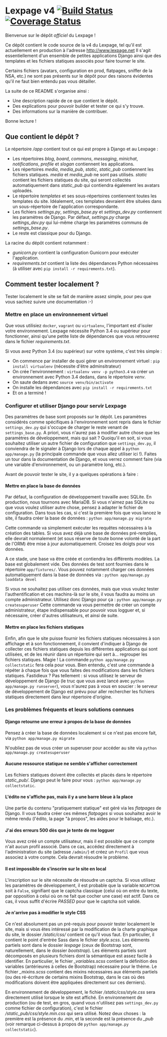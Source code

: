 # Lexpage v4 [![Build Status](https://travis-ci.org/AlexandreDecan/Lexpage.svg)](https://travis-ci.org/AlexandreDecan/Lexpage)  [![Coverage Status](https://coveralls.io/repos/AlexandreDecan/Lexpage/badge.svg?branch=master&service=github)](https://coveralls.io/github/AlexandreDecan/Lexpage?branch=master)

Bienvenue sur le dépôt *officiel* du Lexpage ! 

Ce dépôt contient le code source de la v4 du Lexpage, tel qu'il est actuellement en production à l'adresse http://www.lexpage.net
Il s'agit essentiellement d'un ensemble de petites applications Django ainsi que des templates et les fichiers statiques
associés pour faire tourner le site. 

Certains fichiers (avatars, configuration en prod, flatpages, sniffer de la NSA, etc.) ne sont pas présents sur le dépôt pour des raisons évidentes qu'il ne faut bien entendu pas vous détailler. 

La suite de ce README s'organise ainsi : 
 - Une description rapide de ce que contient le dépôt. 
 - Des explications pour pouvoir builder et tester ce qui s'y trouve.
 - Des informations sur la manière de contribuer.
 
Bonne lecture !


## Que contient le dépôt ?

Le répertoire */app* contient tout ce qui est propre à Django et au Lexpage : 
 - Les répertoires *blog*, *board*, *commons*, *messaging*, *minichat*, *notifications*, *profile* et *slogan* contiennent les applications. 
 - Les répertoires *media*, *media_pub*, *static*, *static_pub* contiennent les fichiers statiques. *media* et *media_pub* ne sont pas utilisés. *static* contient les fichiers statiques du site, qui seront collectés automatiquement dans *static_pub* qui contiendra également les avatars uploadés.
 - Le répertoire *templates* et ses sous-répertoires contiennent toutes les templates du site. Idéalement, ces templates devraient être situées dans un sous-répertoire de l'application correspondante. 
 - Les fichiers *settings.py*, *settings_base.py* et *settings_dev.py* contiennent les paramètres de Django. Par défaut, *settings.py* charge *settings_dev.py* qui lui-même charge les paramètres communs de *settings_base.py*. 
 - Le reste est classique pour du Django. 
  
La racine du dépôt contient notamment :
 - *gunicorn.py* contient la configuration Gunicorn pour exécuter l'application.
 - *requirements.txt* contient la liste des dépendances Python nécessaires (à utiliser avec `pip install -r requirements.txt`).
 
 
## Comment tester localement ?

Tester localement le site se fait de manière assez simple, pour peu que vous sachiez suivre une documentation :-)

### Mettre en place un environnement virtuel

Que vous utilisiez `docker`, `vagrant` ou `virtualenv`, l'important est d'isoler votre environnement.
Lexpage nécessite Python 3.4 ou supérieur pour fonctionner, ainsi qu'une petite liste de dépendances que vous retrouverez dans le fichier *requirements.txt*.

Si vous avez Python 3.4 (ou supérieur) sur votre système, c'est très simple :
 - On commence par installer de quoi gérer un environnement virtuel : `pip install virtualenv` (nécessite d'être adminsitrateur)
 - On crée l'environnement : `virtualenv venv -p python3.4` va créer un environnement avec Python 3.4 dedans, dans le répertoire *venv*.
 - On saute dedans avec `source venv/bin/activate`
 - On installe les dépendances avec `pip install -r requirements.txt`
 - Et on a terminé !

### Configurer et utiliser Django pour servir Lexpage

Des paramètres de base sont proposés sur le dépôt. Les paramètres considérés comme spécifiques à l'environnement sont repris dans le fichier `settings_dev.py` qui s'occupe de charger le reste venant de `settings_base.py`. A priori, vous n'aurez pas à modifier autre chose que les paramètres de développement, mais qui sait ? Quoiqu'il en soit, si vous souhaitez utiliser un autre fichier de configuration que `settings_dev.py`, il conviendra de le signaler à Django lors de chaque appel à `python app/manage.py` (la principale commande que vous allez utiliser ici !). Faites un tour dans la documentation de Django, et vous verrez comment faire (via une variable d'environnement, ou un paramètre long, etc.). 

Avant de pouvoir tester le site, il y a quelques opérations à faire :

#### Mettre en place la base de données

Par défaut, la configuration de développement travaille avec SQLite. En production, nous tournons avec MariaDB. Si vous n'aimez pas SQLite ou que vous voulez utiliser autre chose, pensez à adapter le fichier de configuration. Dans tous les cas, si c'est la première fois que vous lancez le site, il faudra créer la base de données :
`python app/manage.py migrate`

Cette commande va simplement exécuter les requêtes nécessaires à la création des tables. Si vous avez déjà une base de données pré-remplies, elle devrait normalement (et sous réserve de toute bonne volonté de la part de l'ORM) être mise à jour automatiquement. Croisez les doigts pour vos données. 

A ce stade, une base va être créée et contiendra les différents modèles. La base est globalement vide. Des données de test sont fournies dans le répertoire `app/fixtures/`. Vous pouvez notamment charger ces données automatiquement dans la base de données via : 
`python app/manage.py loaddata devel`

Si vous ne souhaitez pas utiliser ces données, mais que vous voulez tester l'authentification et ces machins-là sur le site, il vous faudra au moins un compte administrateur. Utilisez donc Django pour ça :
`python app/manage.py createsuperuser`
Cette commande va vous permettre de créer un compte administrateur, étape indispensable pour pouvoir vous logguer et, si nécessaire, créer d'autres utilisateurs, et ainsi de suite. 

#### Mettre en place les fichiers statiques

Enfin, afin que le site puisse fournir les fichiers statiques nécessaires à son affichage et à son fonctionnement, il convient d'indiquer à Django de collecter ces fichiers statiques depuis les différentes applications qui sont utilisées, et de les réunir dans un répertoire qui sert à... regrouper les fichiers statiques. Magie ! La commande `python app/manage.py collectstatic` fera cela pour vous. Bien entendu, c'est une commande à répéter à chaque fois que vous faites des modifications dans les fichiers statiques. Fastidieux ? Pas tellement : si vous utilisez le serveur de développement de Django (le truc que vous avez lancé avec `python app/manage.py runserver`), vous n'aurez pas à vous en soucier : le serveur de développement de Django est prévu pour aller rechercher les fichiers statiques directement dans leur répertoire d'origine. 

### Les problèmes fréquents et leurs solutions connues

#### Django retourne une erreur à propos de la base de données

Pensez à créer la base de données localement si ce n'est pas encore fait, via `python app/manage.py migrate`

N'oubliez pas de vous créer un superuser pour accéder au site via `python app/manage.py createsuperuser`


#### Aucune ressource statique ne semble s'afficher correctement

Les fichiers statiques doivent être collectés et placés dans le répertoire *static_pub/*. Django peut le faire pour vous : `python app/manage.py collectstatic`.


#### L'édito ne s'affiche pas, mais il y a une barre bleue à la place

Une partie du contenu "pratiquement statique" est géré via les *flatpages* de Django. Il vous faudra créer ces mêmes *flatpages* si vous souhaitez avoir le même rendu (l'édito, la page "à propos", les aides pour le balisage, etc.). 


#### J'ai des erreurs 500 dès que je tente de me logguer

Vous avez créé un compte utilisateur, mais il est possible que ce compte n'ait aucun profil associé. Dans ce cas, accédez directement à l'administration du site (adresse `/admin/`) et créez un `Profil` que vous associez à votre compte. Cela devrait résoudre le problème. 

#### Il est impossible de s'inscrire sur le site en local

L'inscription sur le site nécessite de résoudre un captcha.
Si vous utilisez les paramètres de développement, il est probable que la variable `NOCAPTCHA` soit à `False`, signifiant que le captcha classique (celui où on entre du texte, par opposition à celui où on ne fait que cocher une case) est actif.
Dans ce cas, il vous suffit d'écrire *PASSED* pour que le captcha soit validé.

#### Je n'arrive pas à modifier le style CSS

Ce n'est absolument pas un pré-requis pour pouvoir tester localement le site, mais si vous êtes intéressé par la modification de la charte graphique du site, le dossier */static/css/* contient ce qu'il vous faut. En particulier, il contient le point d'entrée Sass dans le fichier *style.scss*. Les éléments partiels sont dans le dossier *lexpage* (ceux de Bootstrap sont, naturellement, dans le dossier *bootstrap*). Les éléments partiels sont décomposés en plusieurs fichiers dont la sémantique est assez facile à identifier. En particulier, le fichier *_variables.scss* contient la définition des variables (antérieures à celles de Bootstrap) nécessaire pour le thème. Le fichier *_mixins.scss* contient des mixins nécessaires aux éléments partiels (ou des ré-écriture de certains mixins Bootstrap, dans le cas où des modifications doivent être appliquées directement sur ces derniers). 

En environnement de développement, le fichier */static/css/style.css* sera directement utilisé lorsque le site est affiché. En environnement de production (ou de test, en gros, quand vous n'utilisez pas `settings_dev.py` comme fichier de configuration), c'est le fichier */static_pub/css/style.min.css* qui sera utilisé. Notez deux choses : la première est la présence du *.min*, et la seconde est la présence du *_pub* (voir remarque ci-dessus à propos de `python app/manage.py collectstatic`). 
